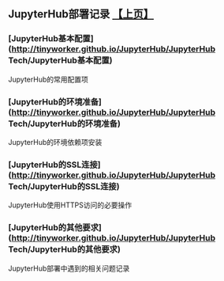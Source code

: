 ## JupyterHub部署记录 [【上页】](https://tinyworker.github.io/JupyterHub)

### [JupyterHub基本配置](http://tinyworker.github.io/JupyterHub/JupyterHub Tech/JupyterHub基本配置)
JupyterHub的常用配置项

### [JupyterHub的环境准备](http://tinyworker.github.io/JupyterHub/JupyterHub Tech/JupyterHub的环境准备)
JupyterHub的环境依赖项安装

### [JupyterHub的SSL连接](http://tinyworker.github.io/JupyterHub/JupyterHub Tech/JupyterHub的SSL连接)
JupyterHub使用HTTPS访问的必要操作

### [JupyterHub的其他要求](http://tinyworker.github.io/JupyterHub/JupyterHub Tech/JupyterHub的其他要求)
JupyterHub部署中遇到的相关问题记录